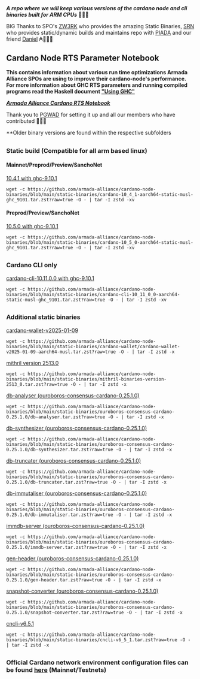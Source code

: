 ##

**_A repo where we will keep various versions of the cardano node and cli binaries built for ARM CPUs_** 🏴‍☠️🦾

BIG Thanks to SPO's [ZW3RK](https://twitter.com/zw3rkpool/) who provides the amazing Static Binaries, [SRN](https://armada-alliance.com/stake-pools/cc1b1c03798884c636703443a23b8d9e827d6c0417921600394198a0) who provides static/dynamic builds and maintains repo with [PIADA](https://armada-alliance.com/stake-pools/b8d8742c7b7b512468448429c776b3b0f824cef460db61aa1d24bc65) and our friend [Daniel](https://github.com/rekuenkdr) ₳🏴‍☠️🙏

## Cardano Node RTS Parameter Notebook

**This contains information about various run time optimizations Armada Alliance SPOs are using to improve their cardano-node's performance. For more information about GHC RTS parameters and running compiled programs read the Haskell document ["Using GHC"](https://downloads.haskell.org/~ghc/latest/docs/html/users_guide/runtime_control.html)**

**_[Armada Alliance Cardano RTS Notebook](https://docs.google.com/spreadsheets/d/1sw_fzqoubOEG6lMpWKVzCF8yISfY4YFAvnx_5E5T-1s/edit#gid=0)_**

Thank you to [PGWAD](https://armada-alliance.com/stake-pools/7e45a7e6ab3afcf99120e97aedf84e706e43d829ddc610ad667a85a3) for setting it up and all our members who have contributed 🙏🏴‍☠️

**Older binary versions are found within the respective subfolders

##

### Static build (Compatible for all arm based linux)
#### Mainnet/Preprod/Preview/SanchoNet

[10.4.1 with ghc-9.10.1](https://github.com/armada-alliance/cardano-node-binaries/blob/main/static-binaries/cardano-10_4_1-aarch64-static-musl-ghc_9101.tar.zst?raw=true)

```
wget -c https://github.com/armada-alliance/cardano-node-binaries/blob/main/static-binaries/cardano-10_4_1-aarch64-static-musl-ghc_9101.tar.zst?raw=true -O - | tar -I zstd -xv
```

#### Preprod/Preview/SanchoNet

[10.5.0 with ghc-9.10.1](https://github.com/armada-alliance/cardano-node-binaries/blob/main/static-binaries/cardano-10_5_0-aarch64-static-musl-ghc_9101.tar.zst?raw=true)

```
wget -c https://github.com/armada-alliance/cardano-node-binaries/blob/main/static-binaries/cardano-10_5_0-aarch64-static-musl-ghc_9101.tar.zst?raw=true -O - | tar -I zstd -xv
```

##

### Cardano CLI only

[cardano-cli-10.11.0.0 with ghc-9.10.1](https://github.com/armada-alliance/cardano-node-binaries/blob/main/static-binaries/cardano-cli-10_11_0_0-aarch64-static-musl-ghc_9101.tar.zst?raw=true)

```
wget -c https://github.com/armada-alliance/cardano-node-binaries/blob/main/static-binaries/cardano-cli-10_11_0_0-aarch64-static-musl-ghc_9101.tar.zst?raw=true -O - | tar -I zstd -xv
```

##

### Additional static binaries

[cardano-wallet-v2025-01-09](https://github.com/armada-alliance/cardano-node-binaries/blob/main/static-binaries/cardano-wallet/cardano-wallet-v2025-01-09-aarch64-musl.tar.zst?raw=true)

```
wget -c https://github.com/armada-alliance/cardano-node-binaries/blob/main/static-binaries/cardano-wallet/cardano-wallet-v2025-01-09-aarch64-musl.tar.zst?raw=true -O - | tar -I zstd -x
```

[mithril version 2513.0](https://github.com/armada-alliance/cardano-node-binaries/blob/main/static-binaries/mithril-binaries-version-2513_0.tar.zst?raw=true)

```
wget -c https://github.com/armada-alliance/cardano-node-binaries/blob/main/static-binaries/mithril-binaries-version-2513_0.tar.zst?raw=true -O - | tar -I zstd -x
```

[db-analyser (ouroboros-consensus-cardano-0.25.1.0)](https://github.com/armada-alliance/cardano-node-binaries/blob/main/static-binaries/ouroboros-consensus-cardano-0.25.1.0/db-analyser.tar.zst?raw=true)

```
wget -c https://github.com/armada-alliance/cardano-node-binaries/blob/main/static-binaries/ouroboros-consensus-cardano-0.25.1.0/db-analyser.tar.zst?raw=true -O - | tar -I zstd -x
```

[db-synthesizer (ouroboros-consensus-cardano-0.25.1.0)](https://github.com/armada-alliance/cardano-node-binaries/blob/main/static-binaries/ouroboros-consensus-cardano-0.25.1.0/db-synthesizer.tar.zst?raw=true)

```
wget -c https://github.com/armada-alliance/cardano-node-binaries/blob/main/static-binaries/ouroboros-consensus-cardano-0.25.1.0/db-synthesizer.tar.zst?raw=true -O - | tar -I zstd -x
```

[db-truncater (ouroboros-consensus-cardano-0.25.1.0)](https://github.com/armada-alliance/cardano-node-binaries/blob/main/static-binaries/ouroboros-consensus-cardano-0.25.1.0/db-truncater.tar.zst?raw=true)

```
wget -c https://github.com/armada-alliance/cardano-node-binaries/blob/main/static-binaries/ouroboros-consensus-cardano-0.25.1.0/db-truncater.tar.zst?raw=true -O - | tar -I zstd -x
```

[db-immutaliser (ouroboros-consensus-cardano-0.25.1.0)](https://github.com/armada-alliance/cardano-node-binaries/blob/main/static-binaries/ouroboros-consensus-cardano-0.25.1.0/db-immutaliser.tar.zst?raw=true)

```
wget -c https://github.com/armada-alliance/cardano-node-binaries/blob/main/static-binaries/ouroboros-consensus-cardano-0.25.1.0/db-immutaliser.tar.zst?raw=true -O - | tar -I zstd -x
```

[immdb-server (ouroboros-consensus-cardano-0.25.1.0)](https://github.com/armada-alliance/cardano-node-binaries/blob/main/static-binaries/ouroboros-consensus-cardano-0.25.1.0/immdb-server.tar.zst?raw=true)

```
wget -c https://github.com/armada-alliance/cardano-node-binaries/blob/main/static-binaries/ouroboros-consensus-cardano-0.25.1.0/immdb-server.tar.zst?raw=true -O - | tar -I zstd -x
```

[gen-header (ouroboros-consensus-cardano-0.25.1.0)](https://github.com/armada-alliance/cardano-node-binaries/blob/main/static-binaries/ouroboros-consensus-cardano-0.25.1.0/gen-header.tar.zst?raw=true)

```
wget -c https://github.com/armada-alliance/cardano-node-binaries/blob/main/static-binaries/ouroboros-consensus-cardano-0.25.1.0/gen-header.tar.zst?raw=true -O - | tar -I zstd -x
```

[snapshot-converter (ouroboros-consensus-cardano-0.25.1.0)](https://github.com/armada-alliance/cardano-node-binaries/blob/main/static-binaries/ouroboros-consensus-cardano-0.25.1.0/snapshot-converter.tar.zst?raw=true)

```
wget -c https://github.com/armada-alliance/cardano-node-binaries/blob/main/static-binaries/ouroboros-consensus-cardano-0.25.1.0/snapshot-converter.tar.zst?raw=true -O - | tar -I zstd -x
```

[cncli-v6.5.1](https://github.com/armada-alliance/cardano-node-binaries/blob/main/static-binaries/cncli-v6_5_1.tar.zst?raw=true)

```
wget -c https://github.com/armada-alliance/cardano-node-binaries/blob/main/static-binaries/cncli-v6_5_1.tar.zst?raw=true -O - | tar -I zstd -x
```

##

### Official Cardano network environment configuration files can be found [here](https://book.world.dev.cardano.org/environments.html) (Mainnet/Testnets)

